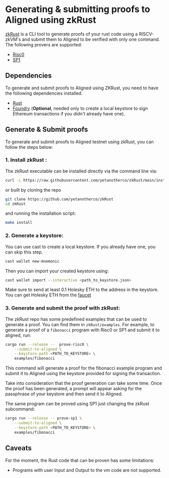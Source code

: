 # Generating & submitting proofs to Aligned using zkRust

[zkRust](https://github.com/yetanotherco/zkRust) is a CLI tool to generate proofs of your rust code using a RISCV-zkVM's and submit them to Aligned to be verified with only one command.
The following provers are supported:

- [Risc0](https://github.com/risc0/risc0)
- [SP1](https://github.com/succinctlabs/sp1)

## Dependencies

To generate and submit proofs to Aligned using ZKRust, you need to have the following dependencies installed:

- [Rust](https://www.rust-lang.org/tools/install)
- [Foundry](https://book.getfoundry.sh/getting-started/installation) (**Optional**, needed only to create a local
  keystore to sign Ethereum transactions if you didn't already have one).

## Generate & Submit proofs

To generate and submit proofs to Aligned testnet using zkRust, you can follow the steps below:

### 1. Install zkRust :

The zkRust executable can be installed directly via the command line via:

```sh
curl -L https://raw.githubusercontent.com/yetanotherco/zkRust/main/install_zkrust.sh | bash
```

or built by cloning the repo

```sh
git clone https://github.com/yetanotherco/zkRust
cd zkRust
```

and running the installation script:

```sh
make install
```

### 2. Generate a keystore:

You can use cast to create a local keystore.
If you already have one, you can skip this step.

```bash
cast wallet new-mnemonic
```

Then you can import your created keystore using:

```bash
cast wallet import --interactive <path_to_keystore.json>
```

Make sure to send at least 0.1 Holesky ETH to the address in the keystore.
You can get Holesky ETH from the [faucet](https://cloud.google.com/application/web3/faucet/ethereum/holesky)

### 3. Generate and submit the proof with zkRust:

The zkRust repo has some predefined examples that can be used to generate a proof.
You can find them in `zkRust/examples`.
For example, to generate a proof of a `fibonacci` program with Risc0 or SP1 and submit it to aligned, run:

```sh
cargo run --release --  prove-risc0 \
    --submit-to-aligned \
    --keystore-path <PATH_TO_KEYSTORE> \
    examples/fibonacci
```

This command will generate a proof for the fibonacci example program and submit it to Aligned using the keystore
provided for signing the transaction.

Take into consideration that the proof generation can take some time.
Once the proof has been generated, a prompt will appear asking for the passphrase of your keystore and then send it to
Aligned.

The same program can be proved using SP1 just changing the zkRust subcommand:

```bash
cargo run --release -- prove-sp1 \
    --submit-to-aligned \
    --keystore-path <PATH_TO_KEYSTORE> \
    examples/fibonacci
```

## Caveats

For the moment, the Rust code that can be proven has some limitations:

- Programs with user Input and Output to the vm code are not supported.
